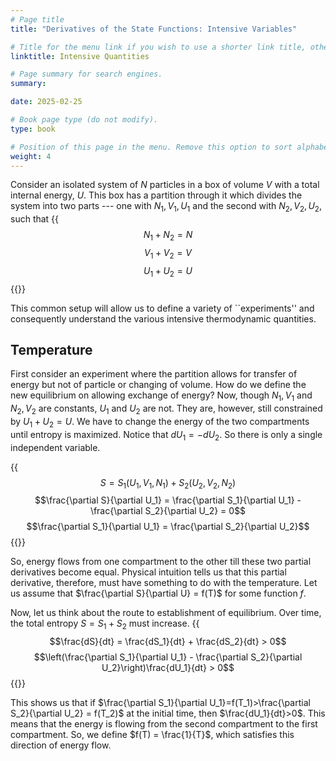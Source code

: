 ```yaml
---
# Page title
title: "Derivatives of the State Functions: Intensive Variables"

# Title for the menu link if you wish to use a shorter link title, otherwise remove this option.
linktitle: Intensive Quantities

# Page summary for search engines.
summary:

date: 2025-02-25

# Book page type (do not modify).
type: book

# Position of this page in the menu. Remove this option to sort alphabetically.
weight: 4
---
```


Consider an isolated system of $N$ particles in a box of volume $V$ with a total internal energy, $U$. This box has a partition through it which divides the system into two parts --- one with $N_1, V_1, U_1$ and the second with $N_2, V_2, U_2$, such that 
{{<math>}}
$$N_1 + N_2 = N$$
$$V_1 + V_2 = V$$
$$U_1 + U_2 = U$$
{{</math>}}

This common setup will allow us to define a variety of ``experiments'' and consequently understand the various intensive thermodynamic quantities.

## Temperature
First consider an experiment where the partition allows for transfer of energy
but not of particle or changing of volume. How do we define the new equilibrium
on allowing exchange of energy? Now, though $N_1, V_1$ and $N_2, V_2$ are
constants, $U_1$ and $U_2$ are not. They are, however, still constrained by
$U_1 + U_2 = U$. We have to change the energy of the two compartments until
entropy is maximized. Notice that $dU_1 = -dU_2$. So there is only a single
independent variable.

{{<math>}}
$$S = S_1(U_1, V_1, N_1) + S_2(U_2, V_2, N_2)$$
$$\frac{\partial S}{\partial U_1} = \frac{\partial S_1}{\partial U_1} - \frac{\partial S_2}{\partial U_2} = 0$$
$$\frac{\partial S_1}{\partial U_1} = \frac{\partial S_2}{\partial U_2}$$
{{</math>}}

So, energy flows from one compartment to the other till these two partial
derivatives become equal. Physical intuition tells us that this partial
derivative, therefore, must have something to do with the temperature. Let us
assume that $\frac{\partial S}{\partial U} = f(T)$ for some function $f$.

Now, let us think about the route to establishment of equilibrium. Over time,
the total entropy $S = S_1 + S_2$ must increase.
{{<math>}}
$$\frac{dS}{dt} = \frac{dS_1}{dt} + \frac{dS_2}{dt} > 0$$
$$\left(\frac{\partial S_1}{\partial U_1} - \frac{\partial S_2}{\partial U_2}\right)\frac{dU_1}{dt} > 0$$
{{</math>}}

This shows us that if $\frac{\partial S_1}{\partial U_1}=f(T_1)>\frac{\partial
S_2}{\partial U_2} = f(T_2)$ at the initial time, then $\frac{dU_1}{dt}>0$. This means
that the energy is flowing from the second compartment to the first compartment.
So, we define $f(T) = \frac{1}{T}$, which satisfies this direction of energy flow.

